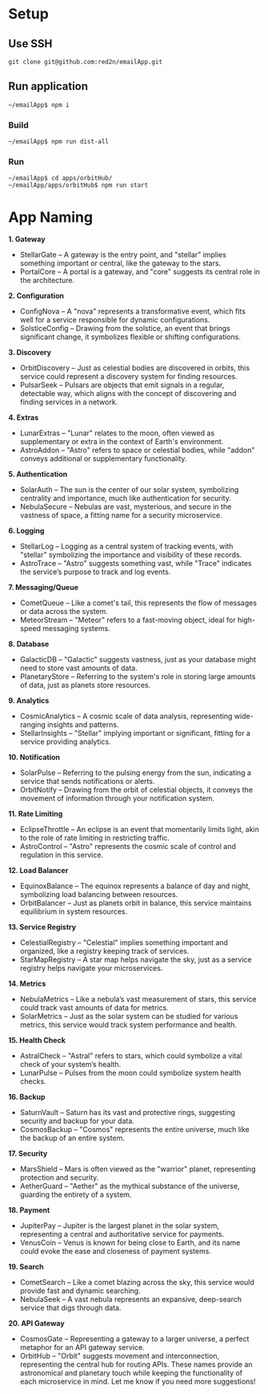 # Setup
## Use SSH
```
git clone git@github.com:red2n/emailApp.git
```

## Run application

```
~/emailApp$ npm i
```
### Build
```
~/emailApp$ npm run dist-all
```
### Run
```
~/emailApp$ cd apps/orbitHub/
~/emailApp/apps/orbitHub$ npm run start
```

# App Naming
**1. Gateway**

- StellarGate – A gateway is the entry point, and "stellar" implies something important or central, like the gateway to the stars.
- PortalCore – A portal is a gateway, and "core" suggests its central role in the architecture.

**2. Configuration**

- ConfigNova – A "nova" represents a transformative event, which fits well for a service responsible for dynamic configurations.
- SolsticeConfig – Drawing from the solstice, an event that brings significant change, it symbolizes flexible or shifting configurations.

**3. Discovery**

- OrbitDiscovery – Just as celestial bodies are discovered in orbits, this service could represent a discovery system for finding resources.
- PulsarSeek – Pulsars are objects that emit signals in a regular, detectable way, which aligns with the concept of discovering and finding services in a network.

**4. Extras**

- LunarExtras – "Lunar" relates to the moon, often viewed as supplementary or extra in the context of Earth's environment.
- AstroAddon – "Astro" refers to space or celestial bodies, while "addon" conveys additional or supplementary functionality.

**5. Authentication**

- SolarAuth – The sun is the center of our solar system, symbolizing centrality and importance, much like authentication for security.
- NebulaSecure – Nebulas are vast, mysterious, and secure in the vastness of space, a fitting name for a security microservice.

**6. Logging**

- StellarLog – Logging as a central system of tracking events, with "stellar" symbolizing the importance and visibility of these records.
- AstroTrace – "Astro" suggests something vast, while "Trace" indicates the service’s purpose to track and log events.

**7. Messaging/Queue**

- CometQueue – Like a comet's tail, this represents the flow of messages or data across the system.
- MeteorStream – "Meteor" refers to a fast-moving object, ideal for high-speed messaging systems.

**8. Database**
- GalacticDB – "Galactic" suggests vastness, just as your database might need to store vast amounts of data.
- PlanetaryStore – Referring to the system's role in storing large amounts of data, just as planets store resources.

**9. Analytics**

- CosmicAnalytics – A cosmic scale of data analysis, representing wide-ranging insights and patterns.
- StellarInsights – "Stellar" implying important or significant, fitting for a service providing analytics.

**10. Notification**

- SolarPulse – Referring to the pulsing energy from the sun, indicating a service that sends notifications or alerts.
- OrbitNotify – Drawing from the orbit of celestial objects, it conveys the movement of information through your notification system.

**11. Rate Limiting**

- EclipseThrottle – An eclipse is an event that momentarily limits light, akin to the role of rate limiting in restricting traffic.
- AstroControl – "Astro" represents the cosmic scale of control and regulation in this service.

**12. Load Balancer**

- EquinoxBalance – The equinox represents a balance of day and night, symbolizing load balancing between resources.
- OrbitBalancer – Just as planets orbit in balance, this service maintains equilibrium in system resources.

**13. Service Registry**

- CelestialRegistry – "Celestial" implies something important and organized, like a registry keeping track of services.
- StarMapRegistry – A star map helps navigate the sky, just as a service registry helps navigate your microservices.

**14. Metrics**

- NebulaMetrics – Like a nebula’s vast measurement of stars, this service could track vast amounts of data for metrics.
- SolarMetrics – Just as the solar system can be studied for various metrics, this service would track system performance and health.

**15. Health Check**

- AstralCheck – "Astral" refers to stars, which could symbolize a vital check of your system’s health.
- LunarPulse – Pulses from the moon could symbolize system health checks.

**16. Backup**

- SaturnVault – Saturn has its vast and protective rings, suggesting security and backup for your data.
- CosmosBackup – "Cosmos" represents the entire universe, much like the backup of an entire system.

**17. Security**

- MarsShield – Mars is often viewed as the "warrior" planet, representing protection and security.
- AetherGuard – "Aether" as the mythical substance of the universe, guarding the entirety of a system.

**18. Payment**
- JupiterPay – Jupiter is the largest planet in the solar system, representing a central and authoritative service for payments.
- VenusCoin – Venus is known for being close to Earth, and its name could evoke the ease and closeness of payment systems.

**19. Search**

- CometSearch – Like a comet blazing across the sky, this service would provide fast and dynamic searching.
- NebulaSeek – A vast nebula represents an expansive, deep-search service that digs through data.

**20. API Gateway**

- CosmosGate – Representing a gateway to a larger universe, a perfect metaphor for an API gateway service.
- OrbitHub – "Orbit" suggests movement and interconnection, representing the central hub for routing APIs.
These names provide an astronomical and planetary touch while keeping the functionality of each microservice in mind. Let me know if you need more suggestions!